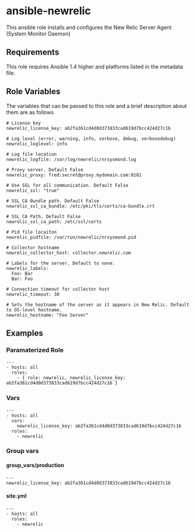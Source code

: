 # ansible-newrelic

This ansible role installs and configures the New Relic Server Agent (System Monitor Daemon)

## Requirements

This role requires Ansible 1.4 higher and platforms listed in the metadata file.

## Role Variables

The variables that can be passed to this role and a brief description about them are as follows

    # License key
    newrelic_license_key: ab2fa361cd4d0d373833cad619d7bcc424d27c16
    
    # Log level (error, warning, info, verbose, debug, verbosedebug)
    newrelic_loglevel: info
    
    # Log file location
    newrelic_logfile: /var/log/newrelic/nrsysmond.log
    
    # Proxy server. Default False
    newrelic_proxy: fred:secret@proxy.mydomain.com:8181
    
    # Use SSL for all communication. Default False
    newrelic_ssl: "true"
    
    # SSL CA Bundle path. Default False
    newrelic_ssl_ca_bundle: /etc/pki/tls/certs/ca-bundle.crt
    
    # SSL CA Path. Default False
    newrelic_ssl_ca_path: /etc/ssl/certs
    
    # Pid file locaiton
    newrelic_pidfile: /var/run/newrelic/nrsysmond.pid
    
    # Collector hostname
    newrelic_collector_host: collector.newrelic.com
    
    # Labels for the server. Default to none.
    newrelic_labels:
      Foo: Bar
      Bar: Foo
    
    # Connection timeout for collector host
    newrelic_timeout: 30
    
    # Sets the hostname of the server as it appears in New Relic. Default to OS-level hostname.
    newrelic_hostname: "Foo Server"

## Examples

### Paramaterized Role

    ---
    - hosts: all
      roles:
        - { role: newrelic, newrelic_license_key: ab2fa361cd4d0d373833cad619d7bcc424d27c16 }

### Vars

    ---
    - hosts: all
      vars:
        newrelic_license_key: ab2fa361cd4d0d373833cad619d7bcc424d27c16
      roles:
        - newrelic

### Group vars

#### group_vars/production

    ---
    newrelic_license_key: ab2fa361cd4d0d373833cad619d7bcc424d27c16

#### site.yml

    ---
    - hosts: all
      roles:
        - newrelic
